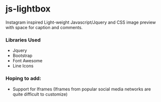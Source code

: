 # js-lightbox
Instagram inspired Light-weight Javascript/Jquery and CSS image preview with space for caption and comments.

### Libraries Used
* Jquery
* Bootstrap
* Font Awesome
* Line Icons

### Hoping to add:
* Support for Iframes (Iframes from popular social media networks are quite difficult to customize)
